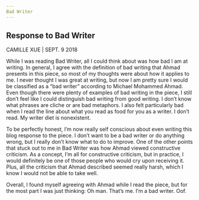 ```yaml
---
Bad Writer
---
```

## Response to Bad Writer
CAMILLE XUE | SEPT. 9 2018

While I was reading Bad Writer, all I could think about was how bad I am at writing. In general, I agree with the definition of bad writing that Ahmad presents in this piece, so most of my thoughts were about how it applies to me. I never thought I was great at writing, but now I am pretty sure I would be classified as a “bad writer” according to Michael Mohammed Ahmad. Even though there were plenty of examples of bad writing in the piece, I still don’t feel like I could distinguish bad writing from good writing. I don’t know what phrases are cliche or are bad metaphors. I also felt particularly bad when I read the line about what you read as food for you as a writer. I don’t read. My writer diet is nonexistent. 

To be perfectly honest, I’m now really self conscious about even writing this blog response to the piece. I don’t want to be a bad writer or do anything wrong, but I really don’t know what to do to improve. One of the other points that stuck out to me in Bad Writer was how Ahmad viewed constructive criticism. As a concept, I’m all for constructive criticism, but in practice, I would definitely be one of those people who would cry upon receiving it. Plus, all the criticism that Ahmad described seemed really harsh, which I know I would not be able to take well. 

Overall, I found myself agreeing with Ahmad while I read the piece, but for the most part I was just thinking: Oh man. That’s me. I’m a bad writer. Oof. 

